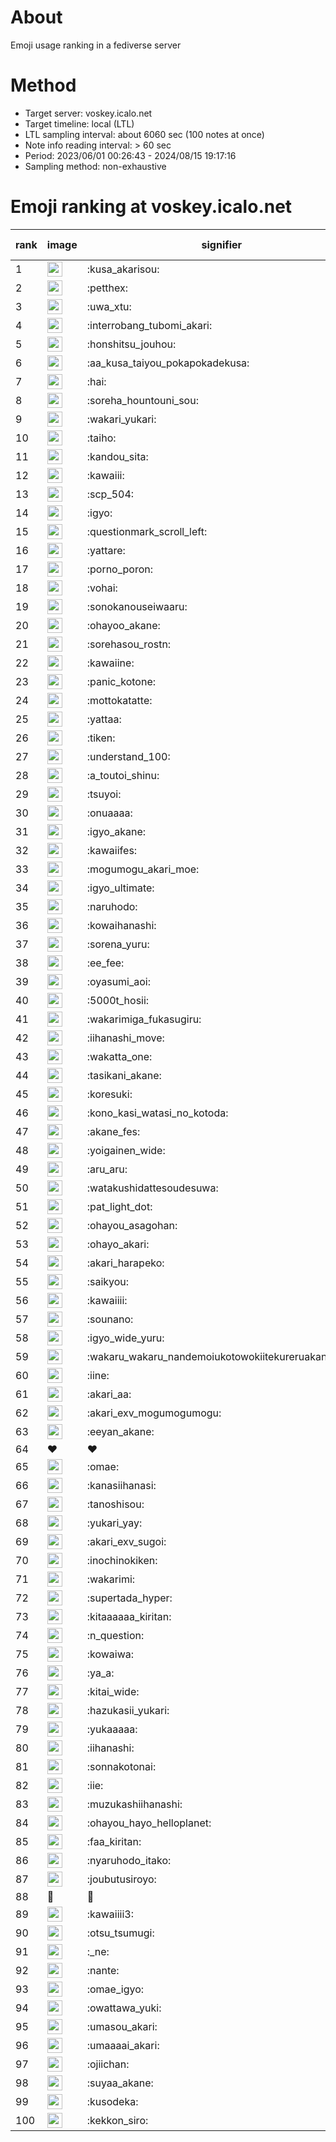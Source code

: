# About
Emoji usage ranking in a fediverse server

# Method
- Target server: voskey.icalo.net
- Target timeline: local (LTL)
- LTL sampling interval: about 6060 sec (100 notes at once)
- Note info reading interval: > 60 sec
- Period: 2023/06/01 00:26:43 - 2024/08/15 19:17:16 
- Sampling method: non-exhaustive

# Emoji ranking at voskey.icalo.net

|rank|image|signifier|type|frequency score|
|----|----|----|----|----|
|1|<img height="24" src="https://voskey.icalo.net/emoji/kusa_akarisou.webp">|:kusa_akarisou:|custom|30391|
|2|<img height="24" src="https://voskey.icalo.net/emoji/petthex.webp">|:petthex:|custom|22082|
|3|<img height="24" src="https://voskey.icalo.net/emoji/uwa_xtu.webp">|:uwa_xtu:|custom|11978|
|4|<img height="24" src="https://voskey.icalo.net/emoji/interrobang_tubomi_akari.webp">|:interrobang_tubomi_akari:|custom|11854|
|5|<img height="24" src="https://voskey.icalo.net/emoji/honshitsu_jouhou.webp">|:honshitsu_jouhou:|custom|9140|
|6|<img height="24" src="https://voskey.icalo.net/emoji/aa_kusa_taiyou_pokapokadekusa.webp">|:aa_kusa_taiyou_pokapokadekusa:|custom|9046|
|7|<img height="24" src="https://voskey.icalo.net/emoji/hai.webp">|:hai:|custom|7970|
|8|<img height="24" src="https://voskey.icalo.net/emoji/soreha_hountouni_sou.webp">|:soreha_hountouni_sou:|custom|7060|
|9|<img height="24" src="https://voskey.icalo.net/emoji/wakari_yukari.webp">|:wakari_yukari:|custom|6808|
|10|<img height="24" src="https://voskey.icalo.net/emoji/taiho.webp">|:taiho:|custom|6690|
|11|<img height="24" src="https://voskey.icalo.net/emoji/kandou_sita.webp">|:kandou_sita:|custom|6115|
|12|<img height="24" src="https://voskey.icalo.net/emoji/kawaiii.webp">|:kawaiii:|custom|6095|
|13|<img height="24" src="https://voskey.icalo.net/emoji/scp_504.webp">|:scp_504:|custom|5737|
|14|<img height="24" src="https://voskey.icalo.net/emoji/igyo.webp">|:igyo:|custom|4498|
|15|<img height="24" src="https://voskey.icalo.net/emoji/questionmark_scroll_left.webp">|:questionmark_scroll_left:|custom|4490|
|16|<img height="24" src="https://voskey.icalo.net/emoji/yattare.webp">|:yattare:|custom|4485|
|17|<img height="24" src="https://voskey.icalo.net/emoji/porno_poron.webp">|:porno_poron:|custom|4377|
|18|<img height="24" src="https://voskey.icalo.net/emoji/vohai.webp">|:vohai:|custom|4181|
|19|<img height="24" src="https://voskey.icalo.net/emoji/sonokanouseiwaaru.webp">|:sonokanouseiwaaru:|custom|4146|
|20|<img height="24" src="https://voskey.icalo.net/emoji/ohayoo_akane.webp">|:ohayoo_akane:|custom|4029|
|21|<img height="24" src="https://voskey.icalo.net/emoji/sorehasou_rostn.webp">|:sorehasou_rostn:|custom|3992|
|22|<img height="24" src="https://voskey.icalo.net/emoji/kawaiine.webp">|:kawaiine:|custom|3848|
|23|<img height="24" src="https://voskey.icalo.net/emoji/panic_kotone.webp">|:panic_kotone:|custom|3808|
|24|<img height="24" src="https://voskey.icalo.net/emoji/mottokatatte.webp">|:mottokatatte:|custom|3703|
|25|<img height="24" src="https://voskey.icalo.net/emoji/yattaa.webp">|:yattaa:|custom|3639|
|26|<img height="24" src="https://voskey.icalo.net/emoji/tiken.webp">|:tiken:|custom|3600|
|27|<img height="24" src="https://voskey.icalo.net/emoji/understand_100.webp">|:understand_100:|custom|3560|
|28|<img height="24" src="https://voskey.icalo.net/emoji/a_toutoi_shinu.webp">|:a_toutoi_shinu:|custom|3314|
|29|<img height="24" src="https://voskey.icalo.net/emoji/tsuyoi.webp">|:tsuyoi:|custom|3297|
|30|<img height="24" src="https://voskey.icalo.net/emoji/onuaaaa.webp">|:onuaaaa:|custom|3061|
|31|<img height="24" src="https://voskey.icalo.net/emoji/igyo_akane.webp">|:igyo_akane:|custom|2984|
|32|<img height="24" src="https://voskey.icalo.net/emoji/kawaiifes.webp">|:kawaiifes:|custom|2845|
|33|<img height="24" src="https://voskey.icalo.net/emoji/mogumogu_akari_moe.webp">|:mogumogu_akari_moe:|custom|2844|
|34|<img height="24" src="https://voskey.icalo.net/emoji/igyo_ultimate.webp">|:igyo_ultimate:|custom|2837|
|35|<img height="24" src="https://voskey.icalo.net/emoji/naruhodo.webp">|:naruhodo:|custom|2797|
|36|<img height="24" src="https://voskey.icalo.net/emoji/kowaihanashi.webp">|:kowaihanashi:|custom|2716|
|37|<img height="24" src="https://voskey.icalo.net/emoji/sorena_yuru.webp">|:sorena_yuru:|custom|2588|
|38|<img height="24" src="https://voskey.icalo.net/emoji/ee_fee.webp">|:ee_fee:|custom|2580|
|39|<img height="24" src="https://voskey.icalo.net/emoji/oyasumi_aoi.webp">|:oyasumi_aoi:|custom|2542|
|40|<img height="24" src="https://voskey.icalo.net/emoji/5000t_hosii.webp">|:5000t_hosii:|custom|2482|
|41|<img height="24" src="https://voskey.icalo.net/emoji/wakarimiga_fukasugiru.webp">|:wakarimiga_fukasugiru:|custom|2425|
|42|<img height="24" src="https://voskey.icalo.net/emoji/iihanashi_move.webp">|:iihanashi_move:|custom|2398|
|43|<img height="24" src="https://voskey.icalo.net/emoji/wakatta_one.webp">|:wakatta_one:|custom|2209|
|44|<img height="24" src="https://voskey.icalo.net/emoji/tasikani_akane.webp">|:tasikani_akane:|custom|2196|
|45|<img height="24" src="https://voskey.icalo.net/emoji/koresuki.webp">|:koresuki:|custom|2178|
|46|<img height="24" src="https://voskey.icalo.net/emoji/kono_kasi_watasi_no_kotoda.webp">|:kono_kasi_watasi_no_kotoda:|custom|2177|
|47|<img height="24" src="https://voskey.icalo.net/emoji/akane_fes.webp">|:akane_fes:|custom|2159|
|48|<img height="24" src="https://voskey.icalo.net/emoji/yoigainen_wide.webp">|:yoigainen_wide:|custom|2141|
|49|<img height="24" src="https://voskey.icalo.net/emoji/aru_aru.webp">|:aru_aru:|custom|2130|
|50|<img height="24" src="https://voskey.icalo.net/emoji/watakushidattesoudesuwa.webp">|:watakushidattesoudesuwa:|custom|2110|
|51|<img height="24" src="https://voskey.icalo.net/emoji/pat_light_dot.webp">|:pat_light_dot:|custom|2078|
|52|<img height="24" src="https://voskey.icalo.net/emoji/ohayou_asagohan.webp">|:ohayou_asagohan:|custom|2042|
|53|<img height="24" src="https://voskey.icalo.net/emoji/ohayo_akari.webp">|:ohayo_akari:|custom|2029|
|54|<img height="24" src="https://voskey.icalo.net/emoji/akari_harapeko.webp">|:akari_harapeko:|custom|2010|
|55|<img height="24" src="https://voskey.icalo.net/emoji/saikyou.webp">|:saikyou:|custom|1966|
|56|<img height="24" src="https://voskey.icalo.net/emoji/kawaiiii.webp">|:kawaiiii:|custom|1962|
|57|<img height="24" src="https://voskey.icalo.net/emoji/sounano.webp">|:sounano:|custom|1946|
|58|<img height="24" src="https://voskey.icalo.net/emoji/igyo_wide_yuru.webp">|:igyo_wide_yuru:|custom|1919|
|59|<img height="24" src="https://voskey.icalo.net/emoji/wakaru_wakaru_nandemoiukotowokiitekureruakanetyan.webp">|:wakaru_wakaru_nandemoiukotowokiitekureruakanetyan:|custom|1839|
|60|<img height="24" src="https://voskey.icalo.net/emoji/iine.webp">|:iine:|custom|1813|
|61|<img height="24" src="https://voskey.icalo.net/emoji/akari_aa.webp">|:akari_aa:|custom|1801|
|62|<img height="24" src="https://voskey.icalo.net/emoji/akari_exv_mogumogumogu.webp">|:akari_exv_mogumogumogu:|custom|1798|
|63|<img height="24" src="https://voskey.icalo.net/emoji/eeyan_akane.webp">|:eeyan_akane:|custom|1771|
|64|❤|❤|unicode|1703|
|65|<img height="24" src="https://voskey.icalo.net/emoji/omae.webp">|:omae:|custom|1680|
|66|<img height="24" src="https://voskey.icalo.net/emoji/kanasiihanasi.webp">|:kanasiihanasi:|custom|1653|
|67|<img height="24" src="https://voskey.icalo.net/emoji/tanoshisou.webp">|:tanoshisou:|custom|1631|
|68|<img height="24" src="https://voskey.icalo.net/emoji/yukari_yay.webp">|:yukari_yay:|custom|1628|
|69|<img height="24" src="https://voskey.icalo.net/emoji/akari_exv_sugoi.webp">|:akari_exv_sugoi:|custom|1621|
|70|<img height="24" src="https://voskey.icalo.net/emoji/inochinokiken.webp">|:inochinokiken:|custom|1616|
|71|<img height="24" src="https://voskey.icalo.net/emoji/wakarimi.webp">|:wakarimi:|custom|1582|
|72|<img height="24" src="https://voskey.icalo.net/emoji/supertada_hyper.webp">|:supertada_hyper:|custom|1580|
|73|<img height="24" src="https://voskey.icalo.net/emoji/kitaaaaaa_kiritan.webp">|:kitaaaaaa_kiritan:|custom|1561|
|74|<img height="24" src="https://voskey.icalo.net/emoji/n_question.webp">|:n_question:|custom|1533|
|75|<img height="24" src="https://voskey.icalo.net/emoji/kowaiwa.webp">|:kowaiwa:|custom|1526|
|76|<img height="24" src="https://voskey.icalo.net/emoji/ya_a.webp">|:ya_a:|custom|1504|
|77|<img height="24" src="https://voskey.icalo.net/emoji/kitai_wide.webp">|:kitai_wide:|custom|1499|
|78|<img height="24" src="https://voskey.icalo.net/emoji/hazukasii_yukari.webp">|:hazukasii_yukari:|custom|1463|
|79|<img height="24" src="https://voskey.icalo.net/emoji/yukaaaaa.webp">|:yukaaaaa:|custom|1448|
|80|<img height="24" src="https://voskey.icalo.net/emoji/iihanashi.webp">|:iihanashi:|custom|1397|
|81|<img height="24" src="https://voskey.icalo.net/emoji/sonnakotonai.webp">|:sonnakotonai:|custom|1373|
|82|<img height="24" src="https://voskey.icalo.net/emoji/iie.webp">|:iie:|custom|1362|
|83|<img height="24" src="https://voskey.icalo.net/emoji/muzukashiihanashi.webp">|:muzukashiihanashi:|custom|1347|
|84|<img height="24" src="https://voskey.icalo.net/emoji/ohayou_hayo_helloplanet.webp">|:ohayou_hayo_helloplanet:|custom|1344|
|85|<img height="24" src="https://voskey.icalo.net/emoji/faa_kiritan.webp">|:faa_kiritan:|custom|1333|
|86|<img height="24" src="https://voskey.icalo.net/emoji/nyaruhodo_itako.webp">|:nyaruhodo_itako:|custom|1324|
|87|<img height="24" src="https://voskey.icalo.net/emoji/joubutusiroyo.webp">|:joubutusiroyo:|custom|1309|
|88|🤔|🤔|unicode|1293|
|89|<img height="24" src="https://voskey.icalo.net/emoji/kawaiiii3.webp">|:kawaiiii3:|custom|1276|
|90|<img height="24" src="https://voskey.icalo.net/emoji/otsu_tsumugi.webp">|:otsu_tsumugi:|custom|1269|
|91|<img height="24" src="https://voskey.icalo.net/emoji/_ne.webp">|:_ne:|custom|1261|
|92|<img height="24" src="https://voskey.icalo.net/emoji/nante.webp">|:nante:|custom|1250|
|93|<img height="24" src="https://voskey.icalo.net/emoji/omae_igyo.webp">|:omae_igyo:|custom|1239|
|94|<img height="24" src="https://voskey.icalo.net/emoji/owattawa_yuki.webp">|:owattawa_yuki:|custom|1232|
|95|<img height="24" src="https://voskey.icalo.net/emoji/umasou_akari.webp">|:umasou_akari:|custom|1189|
|96|<img height="24" src="https://voskey.icalo.net/emoji/umaaaai_akari.webp">|:umaaaai_akari:|custom|1181|
|97|<img height="24" src="https://voskey.icalo.net/emoji/ojiichan.webp">|:ojiichan:|custom|1180|
|98|<img height="24" src="https://voskey.icalo.net/emoji/suyaa_akane.webp">|:suyaa_akane:|custom|1169|
|99|<img height="24" src="https://voskey.icalo.net/emoji/kusodeka.webp">|:kusodeka:|custom|1168|
|100|<img height="24" src="https://voskey.icalo.net/emoji/kekkon_siro.webp">|:kekkon_siro:|custom|1164|
